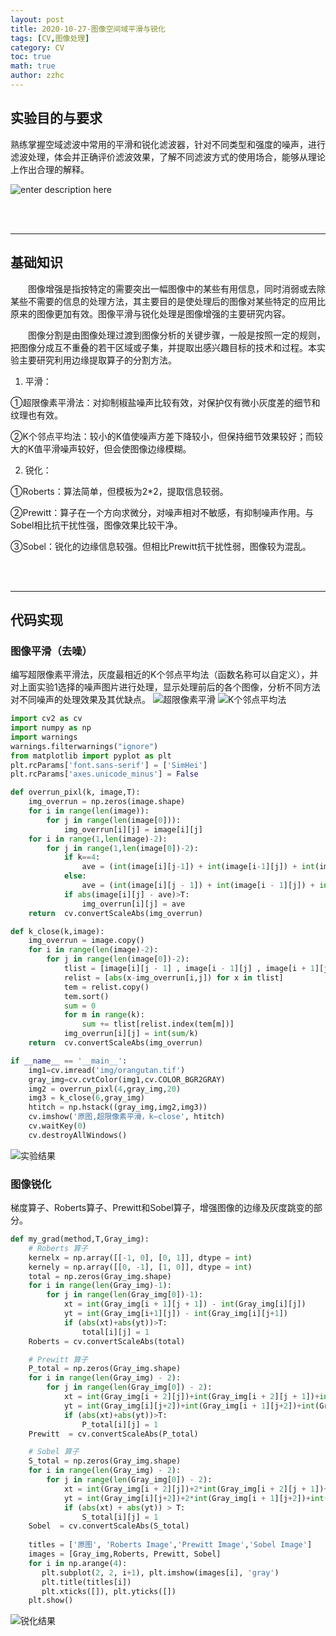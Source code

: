 ```yaml
---
layout: post
title: 2020-10-27-图像空间域平滑与锐化
tags: [CV,图像处理]
category: CV
toc: true
math: true
author: zzhc
---
```


## 实验目的与要求

熟练掌握空域滤波中常用的平滑和锐化滤波器，针对不同类型和强度的噪声，进行滤波处理，体会并正确评价滤波效果，了解不同滤波方式的使用场合，能够从理论上作出合理的解释。

![enter description here](http://img.zzhc321.xyz/blog/1650349468503.png)



<br>
<br>

***


## 基础知识

&emsp;&emsp;图像增强是指按特定的需要突出一幅图像中的某些有用信息，同时消弱或去除某些不需要的信息的处理方法，其主要目的是使处理后的图像对某些特定的应用比原来的图像更加有效。图像平滑与锐化处理是图像增强的主要研究内容。

&emsp;&emsp;图像分割是由图像处理过渡到图像分析的关键步骤，一般是按照一定的规则，把图像分成互不重叠的若干区域或子集，并提取出感兴趣目标的技术和过程。本实验主要研究利用边缘提取算子的分割方法。




1. 平滑：

①超限像素平滑法：对抑制椒盐噪声比较有效，对保护仅有微小灰度差的细节和纹理也有效。

②K个邻点平均法：较小的K值使噪声方差下降较小，但保持细节效果较好；而较大的K值平滑噪声较好，但会使图像边缘模糊。

2. 锐化：

①Roberts：算法简单，但模板为2*2，提取信息较弱。

②Prewitt：算子在一个方向求微分，对噪声相对不敏感，有抑制噪声作用。与Sobel相比抗干扰性强，图像效果比较干净。

③Sobel：锐化的边缘信息较强。但相比Prewitt抗干扰性弱，图像较为混乱。











<br>
<br>

***

## 代码实现

### 图像平滑（去噪）

编写超限像素平滑法，灰度最相近的K个邻点平均法（函数名称可以自定义），并对上面实验1选择的噪声图片进行处理，显示处理前后的各个图像，分析不同方法对不同噪声的处理效果及其优缺点。
![超限像素平滑](http://img.zzhc321.xyz/blog/1650349725995.png)
![K个邻点平均法](http://img.zzhc321.xyz/blog/1650349879401.png)

```python
import cv2 as cv
import numpy as np
import warnings
warnings.filterwarnings("ignore")
from matplotlib import pyplot as plt
plt.rcParams['font.sans-serif'] = ['SimHei']
plt.rcParams['axes.unicode_minus'] = False

def overrun_pixl(k, image,T):
    img_overrun = np.zeros(image.shape)
    for i in range(len(image)):
        for j in range(len(image[0])):
            img_overrun[i][j] = image[i][j]
    for i in range(1,len(image)-2):
        for j in range(1,len(image[0])-2):
            if k==4:
                ave = (int(image[i][j-1]) + int(image[i-1][j]) + int(image[i+1][j]) + int(image[i][j+1]))/4
            else:
                ave = (int(image[i][j - 1]) + int(image[i - 1][j]) + int(image[i + 1][j] )+ int(image[i][j + 1]) + int(image[i-1][j - 1]) + int(image[i - 1][j+1]) + int(image[i + 1][j-1]) + int(image[i+1][j + 1])) / 8
            if abs(image[i][j] - ave)>T:
                img_overrun[i][j] = ave
    return  cv.convertScaleAbs(img_overrun)

def k_close(k,image):
    img_overrun = image.copy()
    for i in range(len(image)-2):
        for j in range(len(image[0])-2):
            tlist = [image[i][j - 1] , image[i - 1][j] , image[i + 1][j] , image[i][j + 1] , image[i-1][j - 1] , image[i - 1][j+1] , image[i + 1][j-1] , image[i+1][j + 1]]
            relist = [abs(x-img_overrun[i,j]) for x in tlist]
            tem = relist.copy()
            tem.sort()
            sum = 0
            for m in range(k):
                sum += tlist[relist.index(tem[m])]
            img_overrun[i][j] = int(sum/k)
    return  cv.convertScaleAbs(img_overrun)

if __name__ == '__main__':
    img1=cv.imread('img/orangutan.tif')
    gray_img=cv.cvtColor(img1,cv.COLOR_BGR2GRAY)
    img2 = overrun_pixl(4,gray_img,20)
    img3 = k_close(6,gray_img)
    htitch = np.hstack((gray_img,img2,img3))
    cv.imshow('原图,超限像素平滑，k—close', htitch)
    cv.waitKey(0)
    cv.destroyAllWindows()
```

![实验结果](http://img.zzhc321.xyz/blog/1650349909341.png)


### 图像锐化
梯度算子、Roberts算子、Prewitt和Sobel算子，增强图像的边缘及灰度跳变的部分。

```python
def my_grad(method,T,Gray_img):
    # Roberts 算子
    kernelx = np.array([[-1, 0], [0, 1]], dtype = int)
    kernely = np.array([[0, -1], [1, 0]], dtype = int)
    total = np.zeros(Gray_img.shape)
    for i in range(len(Gray_img)-1):
        for j in range(len(Gray_img[0])-1):
            xt = int(Gray_img[i + 1][j + 1]) - int(Gray_img[i][j])
            yt = int(Gray_img[i+1][j]) - int(Gray_img[i][j+1])
            if (abs(xt)+abs(yt))>T:
                total[i][j] = 1
    Roberts = cv.convertScaleAbs(total)

    # Prewitt 算子
    P_total = np.zeros(Gray_img.shape)
    for i in range(len(Gray_img) - 2):
        for j in range(len(Gray_img[0]) - 2):
            xt = int(Gray_img[i + 2][j])+int(Gray_img[i + 2][j + 1])+int(Gray_img[i + 2][j + 2]) - int(Gray_img[i][j])- int(Gray_img[i][j+1])- int(Gray_img[i][j+2])
            yt = int(Gray_img[i][j+2])+int(Gray_img[i + 1][j+2])+int(Gray_img[i + 2][j+2]) - int(Gray_img[i][j])- int(Gray_img[i+1][j])- int(Gray_img[i+1][j])
            if (abs(xt)+abs(yt))>T:
                P_total[i][j] = 1
    Prewitt  = cv.convertScaleAbs(P_total)

    # Sobel 算子
    S_total = np.zeros(Gray_img.shape)
    for i in range(len(Gray_img) - 2):
        for j in range(len(Gray_img[0]) - 2):
            xt = int(Gray_img[i + 2][j])+2*int(Gray_img[i + 2][j + 1])+int(Gray_img[i + 2][j + 2]) - int(Gray_img[i][j])- 2*int(Gray_img[i][j+1])- int(Gray_img[i][j+2])
            yt = int(Gray_img[i][j+2])+2*int(Gray_img[i + 1][j+2])+int(Gray_img[i + 2][j+2]) - int(Gray_img[i][j])- 2*int(Gray_img[i+1][j])- int(Gray_img[i+1][j])
            if (abs(xt) + abs(yt)) > T:
                S_total[i][j] = 1
    Sobel  = cv.convertScaleAbs(S_total)
    
    titles = ['原图', 'Roberts Image','Prewitt Image','Sobel Image']
    images = [Gray_img,Roberts, Prewitt, Sobel]
    for i in np.arange(4):
       plt.subplot(2, 2, i+1), plt.imshow(images[i], 'gray')
       plt.title(titles[i])
       plt.xticks([]), plt.yticks([])
    plt.show()
```

![锐化结果](http://img.zzhc321.xyz/blog/1650349988670.png)